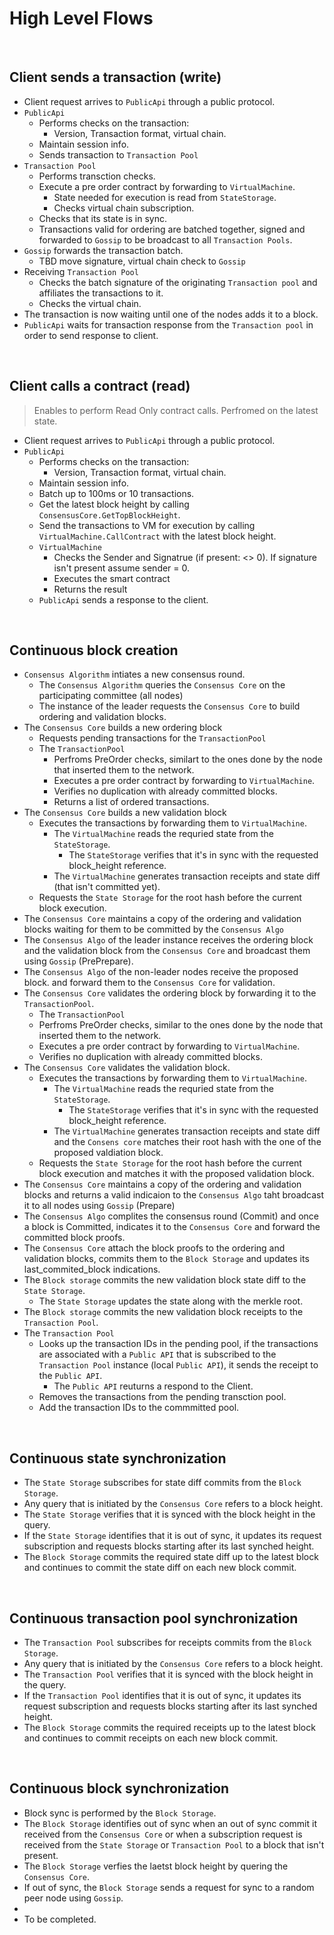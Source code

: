 # High Level Flows

&nbsp;
## Client sends a transaction (write)

* Client request arrives to `PublicApi` through a public protocol.
* `PublicApi` 
  * Performs checks on the transaction:
    * Version, Transaction format, virtual chain.
  * Maintain session info.
  * Sends transaction to `Transaction Pool`
* `Transaction Pool` 
  * Performs transction checks. 
  * Execute a pre order contract by forwarding to `VirtualMachine`.
    * State needed for execution is read from `StateStorage`.
    * Checks virtual chain subscription.
  * Checks that its state is in sync.
  * Transactions valid for ordering are batched together, signed and forwarded to `Gossip` to be broadcast to all `Transaction Pools`.
* `Gossip` forwards the transaction batch.
  * TBD move signature, virtual chain check to `Gossip`
* Receiving `Transaction Pool`
  * Checks the batch signature of the originating `Transaction pool` and affiliates the transactions to it.
  * Checks the virtual chain.
* The transaction is now waiting until one of the nodes adds it to a block.
* `PublicApi` waits for transaction response from the `Transaction pool` in order to send response to client.


&nbsp;
## Client calls a contract (read)
> Enables to perform Read Only contract calls. Perfromed on the latest state.
* Client request arrives to `PublicApi` through a public protocol.
* `PublicApi` 
  * Performs checks on the transaction:
    * Version, Transaction format, virtual chain.
  * Maintain session info.
  * Batch up to 100ms or 10 transactions. 
  * Get the latest block height by calling `ConsensusCore.GetTopBlockHeight`.
  * Send the transactions to VM for execution by calling `VirtualMachine.CallContract` with the latest block height. 
  * `VirtualMachine`
    * Checks the Sender and Signatrue (if present: <> 0). If signature isn't present assume sender = 0.
    * Executes the smart contract
    * Returns the result
  * `PublicApi` sends a response to the client.


&nbsp;
## Continuous block creation

* `Consensus Algorithm` intiates a new consensus round.
  * The `Consensus Algorithm` queries the `Consensus Core` on the participating committee (all nodes)
  * The instance of the leader requests the `Consensus Core` to build ordering and validation blocks.
* The `Consensus Core` builds a new ordering block
  * Requests pending transactions for the `TransactionPool`
  * The `TransactionPool` 
    * Perfroms PreOrder checks, similart to the ones done by the node that inserted them to the network.
    * Executes a pre order contract by forwarding to `VirtualMachine`.
    * Verifies no duplication with already committed blocks.
    * Returns a list of ordered transactions.
* The `Consensus Core` builds a new validation block
  * Executes the transactions by forwarding them to `VirtualMachine`.
    * The `VirtualMachine` reads the requried state from the `StateStorage`.
      * The `StateStorage` verifies that it's in sync with the requested block_height reference.
    * The `VirtualMachine` generates transaction receipts and state diff (that isn't committed yet).
  * Requests the `State Storage` for the root hash before the current block execution.
* The `Consensus Core` maintains a copy of the ordering and validation blocks waiting for them to be committed by the `Consensus Algo`
* The `Consensus Algo` of the leader instance receives the ordering block and the validation block from the `Consensus Core` and broadcast them using `Gossip` (PrePrepare).
* The `Consensus Algo` of the non-leader nodes receive the proposed block. and forward them to the `Consensus Core` for validation.
* The `Consensus Core` validates the ordering block by forwarding it to the `TransactionPool`.
  *  The `TransactionPool`
    * Perfroms PreOrder checks, similar to the ones done by the node that inserted them to the network.
    * Executes a pre order contract by forwarding to `VirtualMachine`.
    * Verifies no duplication with already committed blocks.
* The `Consensus Core` validates the validation block.
  * Executes the transactions by forwarding them to `VirtualMachine`.
    * The `VirtualMachine` reads the requried state from the `StateStorage`.
      * The `StateStorage` verifies that it's in sync with the requested block_height reference.
    * The `VirtualMachine` generates transaction receipts and state diff and the `Consens core` matches their root hash with the one of the proposed valdiation block.
  * Requests the `State Storage` for the root hash before the current block execution and matches it with the proposed validation block.
* The `Consensus Core` maintains a copy of the ordering and validation blocks and returns a valid indicaion to the `Consensus Algo` taht broadcast it to all nodes using `Gossip` (Prepare)
* The `Consensus Algo` complites the consensus round (Commit) and once a block is Committed, indicates it to the `Consensus Core` and forward the committed block proofs. 
* The `Consensus Core` attach the block proofs to the ordering and validation blocks, commits them to the `Block Storage` and updates its last_commited_block indications.
* The `Block storage` commits the new validation block state diff to the `State Storage`.
  * The `State Storage` updates the state along with the merkle root.
* The `Block storage` commits the new validation block receipts to the `Transaction Pool`.
* The `Transaction Pool`
  * Looks up the transaction IDs in the pending pool, if the transactions are associated with a `Public API` that is subscribed to the `Transaction Pool` instance (local `Public API`), it sends  the receipt to the `Public API`.
    * The `Public API` reuturns a respond to the Client.
  * Removes the transactions from the pending transction pool.
  * Add the transaction IDs to the commmitted pool.

&nbsp;
## Continuous state synchronization
* The `State Storage` subscribes for state diff commits from the `Block Storage`.
* Any query that is initiated by the `Consensus Core` refers to a block height.
* The `State Storage` verifies that it is synced with the block height in the query.
* If the `State Storage` identifies that it is out of sync, it updates its request subscription and requests blocks starting after its last synched height.
* The `Block Storage` commits the required state diff up to the latest block and continues to commit the state diff on each new block commit.

&nbsp;
## Continuous transaction pool synchronization
* The `Transaction Pool` subscribes for receipts commits from the `Block Storage`.
* Any query that is initiated by the `Consensus Core` refers to a block height.
* The `Transaction Pool` verifies that it is synced with the block height in the query.
* If the `Transaction Pool` identifies that it is out of sync, it updates its request subscription and requests blocks starting after its last synched height.
* The `Block Storage` commits the required receipts up to the latest block and continues to commit receipts on each new block commit.

&nbsp;
## Continuous block synchronization
* Block sync is performed by the `Block Storage`.
* The `Block Storage` identifies out of sync when an out of sync commit it received from the `Consensus Core` or when a subscription request is received from the `State Storage` or `Transaction Pool` to a block that isn't present.
* The `Block Storage` verfies the laetst block height by quering the `Consensus Core`.
* If out of sync, the `Block Storage` sends a request for sync to a random peer node using `Gossip`.
* 
* To be completed.
